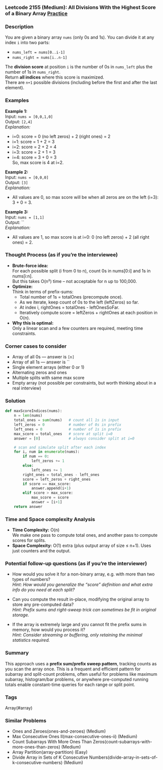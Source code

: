 ### Leetcode 2155 (Medium): All Divisions With the Highest Score of a Binary Array [Practice](https://leetcode.com/problems/all-divisions-with-the-highest-score-of-a-binary-array)

### Description  
You are given a binary array `nums` (only 0s and 1s). You can divide it at any index `i` into two parts:  
- `nums_left = nums[0..i-1]`
- `nums_right = nums[i..n-1]`  

The **division score** at position `i` is the number of 0s in `nums_left` plus the number of 1s in `nums_right`.  
Return **all indices** where this score is maximized.  
There are `n+1` possible divisions (including before the first and after the last element).

### Examples  

**Example 1:**  
Input: `nums = [0,0,1,0]`  
Output: `[2,4]`  
*Explanation:*
- i=0: score = 0 (no left zeros) + 2 (right ones) = 2  
- i=1: score = 1 + 2 = 3  
- i=2: score = 2 + 2 = 4  
- i=3: score = 2 + 1 = 3  
- i=4: score = 3 + 0 = 3  
So, max score is 4 at i=2.

**Example 2:**  
Input: `nums = [0,0,0]`  
Output: `[3]`  
*Explanation:*
- All values are 0, so max score will be when all zeros are on the left (i=3): 3 + 0 = 3.

**Example 3:**  
Input: `nums = [1,1]`  
Output: ``  
*Explanation:*
- All values are 1, so max score is at i=0: 0 (no left zeros) + 2 (all right ones) = 2.

### Thought Process (as if you’re the interviewee)  
- **Brute-force idea:**  
  For each possible split (i from 0 to n), count 0s in nums[0:i] and 1s in nums[i:n].  
  But this takes O(n²) time – not acceptable for n up to 100,000.
- **Optimize:**  
  Think in terms of prefix-sums:
  - Total number of 1s = totalOnes (precompute once).
  - As we iterate, keep count of 0s to the left (leftZeros) so far.
  - At index i, rightOnes = totalOnes - leftOnesSoFar.
  - Iteratively compute score = leftZeros + rightOnes at each position in O(n).
- **Why this is optimal:**  
  Only a linear scan and a few counters are required, meeting time constraints.

### Corner cases to consider  
- Array of all 0s — answer is `[n]`  
- Array of all 1s — answer is ``  
- Single element arrays (either 0 or 1)  
- Alternating zeros and ones  
- Multiple splits with same max score  
- Empty array (not possible per constraints, but worth thinking about in a real interview)

### Solution

```python
def maxScoreIndices(nums):
    n = len(nums)
    total_ones = sum(nums)   # count all 1s in input
    left_zeros = 0           # number of 0s in prefix
    left_ones = 0            # number of 1s in prefix
    max_score = total_ones   # score at split i=0
    answer = [0]             # always consider split at i=0

    # scan and simulate split after each index
    for i, num in enumerate(nums):
        if num == 0:
            left_zeros += 1
        else:
            left_ones += 1
        right_ones = total_ones - left_ones
        score = left_zeros + right_ones
        if score == max_score:
            answer.append(i+1)
        elif score > max_score:
            max_score = score
            answer = [i+1]
    return answer
```

### Time and Space complexity Analysis  

- **Time Complexity:** O(n)  
  We make one pass to compute total ones, and another pass to compute scores for splits.
- **Space Complexity:** O(1) extra (plus output array of size ≤ n+1). Uses just counters and the output.

### Potential follow-up questions (as if you’re the interviewer)  

- How would you solve it for a non-binary array, e.g. with more than two types of numbers?  
  *Hint: How would you generalize the “score” definition and what extra info do you need at each split?*

- Can you compute the result in-place, modifying the original array to store any pre-computed data?  
  *Hint: Prefix sums and right-sweep trick can sometimes be fit in original storage.*

- If the array is extremely large and you cannot fit the prefix sums in memory, how would you process it?  
  *Hint: Consider streaming or buffering, only retaining the minimal statistics required.*

### Summary
This approach uses a **prefix sum/prefix sweep pattern**, tracking counts as you scan the array once. This is a frequent and efficient pattern for subarray and split-count problems, often useful for problems like maximum subarray, histogram/bar problems, or anywhere pre-computed running totals enable constant-time queries for each range or split point.

### Tags
Array(#array)

### Similar Problems
- Ones and Zeroes(ones-and-zeroes) (Medium)
- Max Consecutive Ones II(max-consecutive-ones-ii) (Medium)
- Count Subarrays With More Ones Than Zeros(count-subarrays-with-more-ones-than-zeros) (Medium)
- Array Partition(array-partition) (Easy)
- Divide Array in Sets of K Consecutive Numbers(divide-array-in-sets-of-k-consecutive-numbers) (Medium)